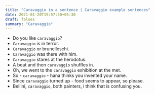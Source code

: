 ```yaml
---
title: "Caravaggio in a sentence | Caravaggio example sentences"
date: 2021-01-20T19:57:50+05:30
draft: falses
summary: "Caravaggio"
---
```

- Do you like `caravaggio`?
- `Caravaggio` is in terror.
- `Caravaggio` or brunelleschi.
- `Caravaggio` was there with him.
- `Caravaggio` stares at the herodotus.
- A beat and then `caravaggio` shuffles in.
- Oh, we went to the `caravaggio` exhibition at the met.
- So - `caravaggio` - hana thinks you invented your name.
- Since `caravaggio` turned up - food seems to appear, so please.
- Bellini, `caravaggio`, both painters, i think that is confusing you.
                 
